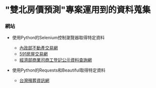 # "雙北房價預測"專案運用到的資料蒐集
### 網站
* 使用Python的Selenium控制瀏覽器取得特定資料
  * [內政部不動產交易網](https://plvr.land.moi.gov.tw/DownloadOpenData "link")
  * [591房屋交易網](https://www.591.com.tw/ "link")
  * [經濟部商業司商工登記公示資料查詢網](https://findbiz.nat.gov.tw/fts/query/QueryBar/queryInit.do "link")

* 使用Python的Requests和Beautiful取得特定資料
  * [台灣殯葬資訊網](http://www.funeralinformation.com.tw/Detail.php?LevelNo=1568 "link")
